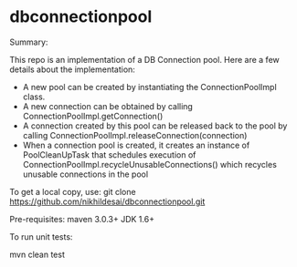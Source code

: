 dbconnectionpool
================

Summary:

This repo is an implementation of a DB Connection pool. Here are a few details about the implementation:

- A new pool can be created by instantiating the ConnectionPoolImpl class. 
- A new connection can be obtained by calling ConnectionPoolImpl.getConnection()
- A connection created by this pool can be released back to the pool by calling ConnectionPoolImpl.releaseConnection(connection)
- When a connection pool is created, it creates an instance of PoolCleanUpTask that schedules execution of ConnectionPoolImpl.recycleUnusableConnections() which recycles unusable connections in the pool

To get a local copy, use:
git clone https://github.com/nikhildesai/dbconnectionpool.git

Pre-requisites:
maven 3.0.3+
JDK 1.6+

To run unit tests:

mvn clean test

